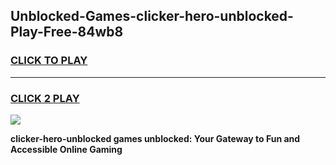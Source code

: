
## Unblocked-Games-clicker-hero-unblocked-Play-Free-84wb8
<h3>
<a href="https://premium76.site?title=clicker-hero-unblocked&ref=18A1">CLICK TO PLAY</a></h3>
<hr>

<h3>
<a href="https://premium76.site?title=clicker-hero-unblocked&ref=18A1">CLICK 2 PLAY</a>
  
</h3>

<a href="https://premium76.site?title=clicker-hero-unblocked&ref=18A1"><img src="https://clearcache.store/games.png"></a>


**clicker-hero-unblocked games unblocked: Your Gateway to Fun and Accessible Online Gaming**
